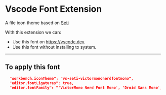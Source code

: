 # Vscode Font Extension

A file icon theme based on [Seti](https://github.com/microsoft/vscode/blob/main/extensions/theme-seti/icons/vs-seti-icon-theme.json)

With this extension we can:

- Use this font on <https://vscode.dev>.
- Use this font without installing to system.

---

## To apply this font

```json
  "workbench.iconTheme": "vs-seti-victormononerdfontmono",
  "editor.fontLigatures": true,
  "editor.fontFamily": "'VictorMono Nerd Font Mono', 'Droid Sans Mono', 'monospace', monospace",
```
